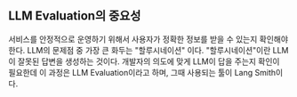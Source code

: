 ## LLM Evaluation의 중요성

서비스를 안정적으로 운영하기 위해서 사용자가 정확한 정보를 받을 수 있는지 확인해야 한다.
LLM의 문제점 중 가장 큰 화두는 "할루시네이션" 이다.
"할루시네이션"이란 LLM이 잘못된 답변을 생성하는 것이다.
개발자의 의도에 맞게 LLM이 답을 주는지 확인이 필요한데 이 과정은 LLM Evaluation이라고 하며, 그때 사용되는 툴이 Lang Smith이다.